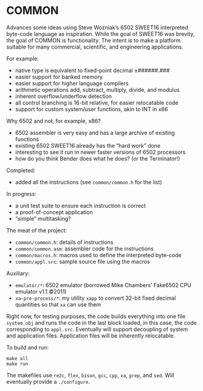 # COMMON

Advances some ideas using Steve Wozniak’s 6502 SWEET16 interpreted byte-code language as inspiration. While the goal of SWEET16 was brevity, the goal of COMMON is functionality. The intent is to make a platform suitable for many commercial, scientific, and engineering applications.

For example:

* native type is equivalent to fixed-point decimal ±######.###
* easier support for banked memory
* easier support for higher language compilers
* arithmetic operations add, subtract, multiply, divide, and modulus
* inherent overflow/underflow detection
* all control branching is 16-bit relative, for easier relocatable code
* support for custom system/user functions, akin to INT in x86

Why 6502 and not, for example, x86?

* 6502 assembler is very easy and has a large archive of existing functions
* existing 6502 SWEET16 already has the “hard work” done
* interesting to see it run in newer faster versions of 6502 processors
* how do you think Bender does what he does? (or the Terminator!)

Completed:

* added all the instructions (see `common/common.h` for the list)

In progress:

* a unit test suite to ensure each instruction is correct
* a proof-of-concept application
* “simple” multitasking?

The meat of the project:

* `common/common.h`: details of instructions
* `common/common.asm`: assembler code for the instructions
* `common/macros.h`: macros used to define the interpreted byte-code
* `common/appl.src`: sample source file using the macros

Auxiliary:

* `emulator/*`: 6502 emulator (borrowed Mike Chambers’ Fake6502 CPU emulator v1.1 ©2011)
* `xa-pre-process/*`: my utility `xapp` to convert 32-bit fixed decimal quantities so that `xa` can use them

Right now, for testing purposes, the code builds everything into one file `system.obj` and runs the code in the last block loaded, in this case, the code corresponding to `appl.src`. Eventually will support decoupling of system and application files. Application files will be inherently relocatable.

To build and run:

    make all
    make run

The makefiles use `re2c`, `flex`, `bison`, `gcc`, `cpp`, `xa`, `grep`, and `sed`. Will eventually provide a `./configure`.
